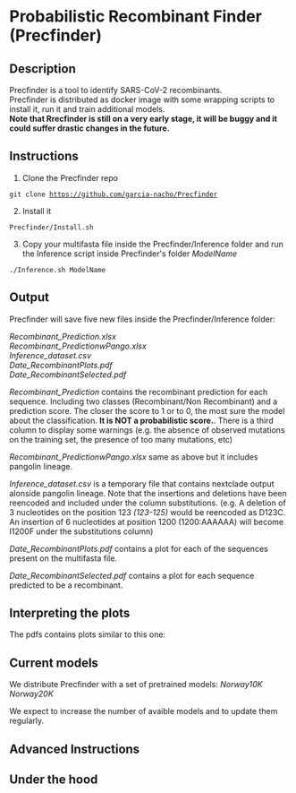 # Probabilistic Recombinant Finder (Precfinder)

## Description
Precfinder is a tool to identify SARS-CoV-2 recombinants.   
Precfinder is distributed as docker image with some wrapping scripts to install it, run it and train additional models.   
**Note that Rrecfinder is still on a very early stage, it will be buggy and it could suffer drastic changes in the future.**

## Instructions

1. Clone the Precfinder repo 

<code>git clone https://github.com/garcia-nacho/Precfinder</code>

2. Install it  

<code>Precfinder/Install.sh</code>

3. Copy your multifasta file inside the Precfinder/Inference folder and run the Inference script inside Precfinder's folder *ModelName*

<code>./Inference.sh ModelName</code>

## Output

Precfinder will save five new files inside the Precfinder/Inference folder:   

*Recombinant_Prediction.xlsx*   
*Recombinant_PredictionwPango.xlsx*   
*Inference_dataset.csv*   
*Date_RecombinantPlots.pdf*   
*Date_RecombinantSelected.pdf*   

*Recombinant_Prediction* contains the recombinant prediction for each sequence. Including two classes (Recombinant/Non Recombinant) and a prediction score. The closer the score to 1 or to 0, the most sure the model about the classification. **It is NOT a probabilistic score.**. There is a third column to display some warnings (e.g. the absence of observed mutations on the training set, the presence of too many mutations, etc)        

*Recombinant_PredictionwPango.xlsx* same as above but it includes pangolin lineage.  

*Inference_dataset.csv* is a temporary file that contains nextclade output alonside pangolin lineage. Note that the insertions and deletions have been reencoded and included under the column substitutions. (e.g. A deletion of 3 nucleotides on the position 123 *(123-125)* would be reencoded as D123C. An insertion of 6 nucleotides at position 1200 (1200:AAAAAA) will become I1200F under the substitutions column)    

*Date_RecombinantPlots.pdf* contains a plot for each of the sequences present on the multifasta file.

*Date_RecombinantSelected.pdf* contains a plot for each sequence predicted to be a recombinant.  

## Interpreting the plots

The pdfs contains plots similar to this one: 

## Current models
We distribute Precfinder with a set of pretrained models:
*Norway10K*   
*Norway20K*   

We expect to increase the number of avaible models and to update them regularly. 

## Advanced Instructions

## Under the hood

